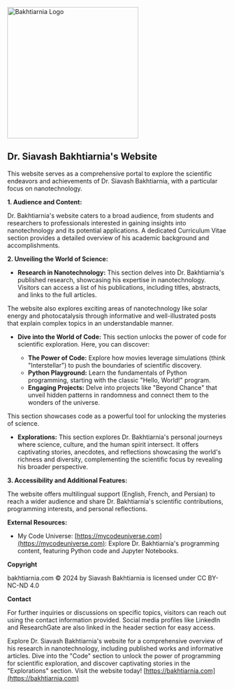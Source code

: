 <a href="https://bakhtiarnia.com"><img src="https://bakhtiarnia.com/assets/icons/logo.png" alt="Bakhtiarnia Logo" width="300"></a>

## Dr. Siavash Bakhtiarnia's Website

This website serves as a comprehensive portal to explore the scientific endeavors and achievements of Dr. Siavash Bakhtiarnia, with a particular focus on nanotechnology. 

**1. Audience and Content:**

Dr. Bakhtiarnia's website caters to a broad audience, from students and researchers to professionals interested in gaining insights into nanotechnology and its potential applications. A dedicated Curriculum Vitae section provides a detailed overview of his academic background and accomplishments.

**2. Unveiling the World of Science:**

* **Research in Nanotechnology:** This section delves into Dr. Bakhtiarnia's published research, showcasing his expertise in nanotechnology. Visitors can access a list of his publications, including titles, abstracts, and links to the full articles. 

The website also explores exciting areas of nanotechnology like solar energy and photocatalysis through informative and well-illustrated posts that explain complex topics in an understandable manner.

* **Dive into the World of Code:**  This section unlocks the power of code for scientific exploration. Here, you can discover:

    * **The Power of Code:** Explore how movies leverage simulations (think "Interstellar") to push the boundaries of scientific discovery.
    * **Python Playground:** Learn the fundamentals of Python programming, starting with the classic "Hello, World!" program.
    * **Engaging Projects:** Delve into projects like "Beyond Chance" that unveil hidden patterns in randomness and connect them to the wonders of the universe.

This section showcases code as a powerful tool for unlocking the mysteries of science.

* **Explorations:** This section explores Dr. Bakhtiarnia's personal journeys where science, culture, and the human spirit intersect. It offers captivating stories, anecdotes, and reflections showcasing the world's richness and diversity, complementing the scientific focus by revealing his broader perspective.

**3. Accessibility and Additional Features:**

The website offers multilingual support (English, French, and Persian) to reach a wider audience and share Dr. Bakhtiarnia's scientific contributions, programming interests, and personal reflections.

**External Resources:**

* My Code Universe: [https://mycodeuniverse.com](https://mycodeuniverse.com): Explore Dr. Bakhtiarnia's programming content, featuring Python code and Jupyter Notebooks.

**Copyright**

bakhtiarnia.com © 2024 by Siavash Bakhtiarnia is licensed under CC BY-NC-ND 4.0 

**Contact**

For further inquiries or discussions on specific topics, visitors can reach out using the contact information provided. Social media profiles like LinkedIn and ResearchGate are also linked in the header section for easy access.

Explore Dr. Siavash Bakhtiarnia's website for a comprehensive overview of his research in nanotechnology, including published works and informative articles. Dive into the "Code" section to unlock the power of programming for scientific exploration, and discover captivating stories in the "Explorations" section. Visit the website today! [https://bakhtiarnia.com](https://bakhtiarnia.com)